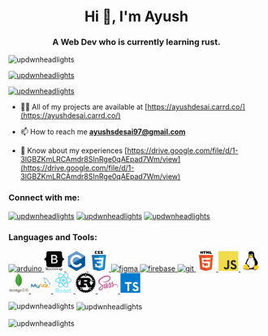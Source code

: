 <h1 align="center">Hi 👋, I'm Ayush</h1>
<h3 align="center">A Web Dev who is currently learning rust.</h3>

<p align="left"> <img src="https://komarev.com/ghpvc/?username=updwnheadlights&label=Profile%20views&color=0e75b6&style=flat" alt="updwnheadlights" /> </p>

<p align="left"> <a href="https://github.com/ryo-ma/github-profile-trophy"><img src="https://github-profile-trophy.vercel.app/?username=updwnheadlights" alt="updwnheadlights" /></a> </p>

<p align="left"> <a href="https://twitter.com/updwnheadlights" target="blank"><img src="https://img.shields.io/twitter/follow/updwnheadlights?logo=twitter&style=for-the-badge" alt="updwnheadlights" /></a> </p>

- 👨‍💻 All of my projects are available at [https://ayushdesai.carrd.co/](https://ayushdesai.carrd.co/)

- 📫 How to reach me **ayushsdesai97@gmail.com**

- 📄 Know about my experiences [https://drive.google.com/file/d/1-3lGBZKmLRCAmdr8SInRge0qAEpad7Wm/view](https://drive.google.com/file/d/1-3lGBZKmLRCAmdr8SInRge0qAEpad7Wm/view)

<h3 align="left">Connect with me:</h3>
<p align="left">
<a href="https://twitter.com/updwnheadlights" target="blank"><img align="center" src="https://raw.githubusercontent.com/rahuldkjain/github-profile-readme-generator/master/src/images/icons/Social/twitter.svg" alt="updwnheadlights" height="30" width="40" /></a>
<a href="https://linkedin.com/in/updwnheadlights" target="blank"><img align="center" src="https://raw.githubusercontent.com/rahuldkjain/github-profile-readme-generator/master/src/images/icons/Social/linked-in-alt.svg" alt="updwnheadlights" height="30" width="40" /></a>
<a href="https://instagram.com/updwnheadlights" target="blank"><img align="center" src="https://raw.githubusercontent.com/rahuldkjain/github-profile-readme-generator/master/src/images/icons/Social/instagram.svg" alt="updwnheadlights" height="30" width="40" /></a>
</p>

<h3 align="left">Languages and Tools:</h3>
<p align="left"> <a href="https://www.arduino.cc/" target="_blank" rel="noreferrer"> <img src="https://cdn.worldvectorlogo.com/logos/arduino-1.svg" alt="arduino" width="40" height="40"/> </a> <a href="https://getbootstrap.com" target="_blank" rel="noreferrer"> <img src="https://raw.githubusercontent.com/devicons/devicon/master/icons/bootstrap/bootstrap-plain-wordmark.svg" alt="bootstrap" width="40" height="40"/> </a> <a href="https://www.cprogramming.com/" target="_blank" rel="noreferrer"> <img src="https://raw.githubusercontent.com/devicons/devicon/master/icons/c/c-original.svg" alt="c" width="40" height="40"/> </a> <a href="https://www.w3schools.com/css/" target="_blank" rel="noreferrer"> <img src="https://raw.githubusercontent.com/devicons/devicon/master/icons/css3/css3-original-wordmark.svg" alt="css3" width="40" height="40"/> </a> <a href="https://www.figma.com/" target="_blank" rel="noreferrer"> <img src="https://www.vectorlogo.zone/logos/figma/figma-icon.svg" alt="figma" width="40" height="40"/> </a> <a href="https://firebase.google.com/" target="_blank" rel="noreferrer"> <img src="https://www.vectorlogo.zone/logos/firebase/firebase-icon.svg" alt="firebase" width="40" height="40"/> </a> <a href="https://git-scm.com/" target="_blank" rel="noreferrer"> <img src="https://www.vectorlogo.zone/logos/git-scm/git-scm-icon.svg" alt="git" width="40" height="40"/> </a> <a href="https://www.w3.org/html/" target="_blank" rel="noreferrer"> <img src="https://raw.githubusercontent.com/devicons/devicon/master/icons/html5/html5-original-wordmark.svg" alt="html5" width="40" height="40"/> </a> <a href="https://developer.mozilla.org/en-US/docs/Web/JavaScript" target="_blank" rel="noreferrer"> <img src="https://raw.githubusercontent.com/devicons/devicon/master/icons/javascript/javascript-original.svg" alt="javascript" width="40" height="40"/> </a> <a href="https://www.linux.org/" target="_blank" rel="noreferrer"> <img src="https://raw.githubusercontent.com/devicons/devicon/master/icons/linux/linux-original.svg" alt="linux" width="40" height="40"/> </a> <a href="https://www.mongodb.com/" target="_blank" rel="noreferrer"> <img src="https://raw.githubusercontent.com/devicons/devicon/master/icons/mongodb/mongodb-original-wordmark.svg" alt="mongodb" width="40" height="40"/> </a> <a href="https://www.mysql.com/" target="_blank" rel="noreferrer"> <img src="https://raw.githubusercontent.com/devicons/devicon/master/icons/mysql/mysql-original-wordmark.svg" alt="mysql" width="40" height="40"/> </a> <a href="https://reactjs.org/" target="_blank" rel="noreferrer"> <img src="https://raw.githubusercontent.com/devicons/devicon/master/icons/react/react-original-wordmark.svg" alt="react" width="40" height="40"/> </a> <a href="https://www.rust-lang.org" target="_blank" rel="noreferrer"> <img src="https://raw.githubusercontent.com/devicons/devicon/master/icons/rust/rust-plain.svg" alt="rust" width="40" height="40"/> </a> <a href="https://sass-lang.com" target="_blank" rel="noreferrer"> <img src="https://raw.githubusercontent.com/devicons/devicon/master/icons/sass/sass-original.svg" alt="sass" width="40" height="40"/> </a> <a href="https://www.typescriptlang.org/" target="_blank" rel="noreferrer"> <img src="https://raw.githubusercontent.com/devicons/devicon/master/icons/typescript/typescript-original.svg" alt="typescript" width="40" height="40"/> </a> </p>

<p><img align="left" src="https://github-readme-stats.vercel.app/api/top-langs?username=updwnheadlights&show_icons=true&locale=en&layout=compact" alt="updwnheadlights" /></p>

<p>&nbsp;<img align="center" src="https://github-readme-stats.vercel.app/api?username=updwnheadlights&show_icons=true&locale=en" alt="updwnheadlights" /></p>

<p><img align="center" src="https://github-readme-streak-stats.herokuapp.com/?user=updwnheadlights&" alt="updwnheadlights" /></p>
